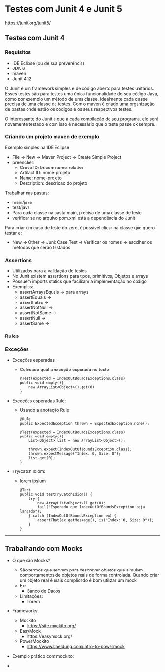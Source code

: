 # Testes com Junit 4 e Junit 5

https://junit.org/junit5/

## Testes com Junit 4

### Requisitos
- IDE Eclipse (ou de sua preverência)
- JDK 8
- maven
- Junit 4.12

O Junit é um framework simples e de código aberto para testes unitários. Esses testes são para testes uma única funcionalidade do seu código Java, como por exemplo um método de uma classe. Idealmente cada classe precisa de uma classe de testes. Com o maven é criado uma organização de pastas onde estão os codigos e os seus respectivos testes.

O interessante do Junit é que a cada compilação do seu programa, ele será novamente testado e com isso é necessário que o teste passe ok sempre.

### Criando um projeto maven de exemplo

Exemplo simples na IDE Eclipse

- File -> New -> Maven Project -> Create Simple Project
- preencher:
  - Group ID: br.com.nome-relativo
  - Artifact ID: nome-projeto
  - Name: nome-projeto
  - Description: descricao do projeto

Trabalhar nas pastas:
- main/java
- test/java
- Para cada classe na pasta main, precisa de uma classe de teste
- verificar se no arquivo pom.xml está a dependência do Junit

Para criar um caso de teste do zero, é possível clicar na classe que quero testar e:
- New -> Other -> Junit Case Test -> Verificar os nomes -> escolher os métodos que serão testados

### Assertions
- Utilizados para a validação de testes
- No Junit existem assertions para tipos, primitivos, Objetos e arrays
- Possuem imports statics que facilitam a implementação no código
- Exemplos:
  - assertArraysEquals -> para arrays
  - assertEquals ->
  - assertFalse ->
  - assertNotNull ->
  - assertNotSame ->
  - assertNull ->
  - assertSame ->

### Rules


### Exceções
- Exceções esperadas:
  - Colocado qual a exceção esperada no teste

        @Test(expected = IndexOutBoundsExceptions.class)
        public void empty(){
            new ArrayList<Object>().get(0)
        }

- Exceções esperadas Rule:
  - Usando a anotação Rule

        @Rule
        public ExpectedException thrown = ExpectedException.none();

        @Test(expected = IndexOutBoundsExceptions.class)
        public void empty(){
            List<Object> list = new ArrayList<Object>();

            thrown.expect(IndexOutOfBoundsException.class);
            thrown.expectMessage("Index: 0, Size: 0");
            list.get(0);
        }

- Try/catch idiom:
  - lorem ipslum

        @Test
        public void testTryCatchIdiom() {
            try {
                new ArrayList<Object>().get(0);
                fail("Esperado que IndexOutOfBoundsException seja lançado");
            } catch (IndexOutOfBoundsException ex) {
                assertThat(ex.getMessage(), is("Index: 0, Size: 0"));
            }
        }

***

## Trabalhando com Mocks

- O que são Mocks?
  - São termos que servem para descrever objetos que simulam comportamentos de objetos reais de forma controlada. Quando criar um objeto real é mais complicado é bom utilizar um mock
  - Ex:
    - Banco de Dados
  - Limitações:
    - Lorem

- Frameworks:
  - Mockito
    - https://site.mockito.org/
  - EasyMock
    - https://easymock.org/
  - PowerMockito
    - https://www.baeldung.com/intro-to-powermock
  
- Exemplo prático com mockito:
- 

